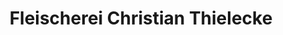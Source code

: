 ---
title: "Fleischerei Christian Thielecke"
url: /wanzleben-boerde/fleischerei-christian-thielecke/
shop: Metzgerei
---